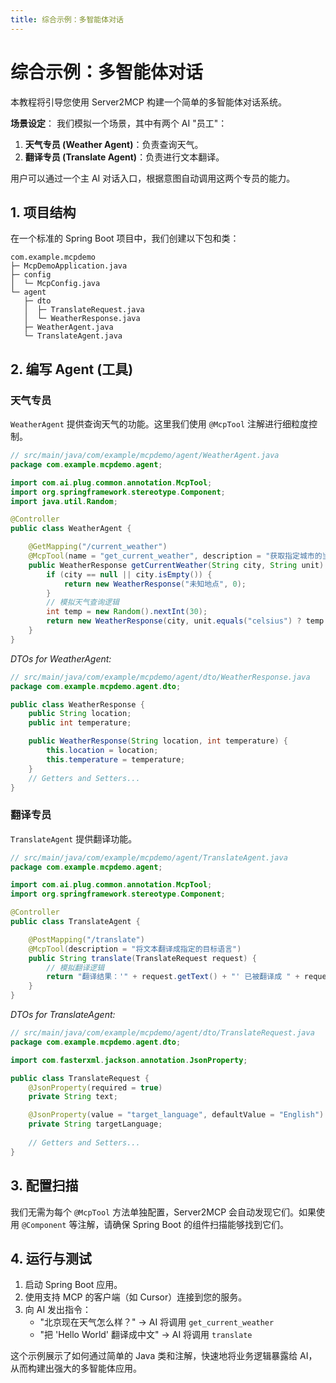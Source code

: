 ```yaml
---
title: 综合示例：多智能体对话
---
```


# 综合示例：多智能体对话

本教程将引导您使用 Server2MCP 构建一个简单的多智能体对话系统。

**场景设定**：
我们模拟一个场景，其中有两个 AI "员工"：
1.  **天气专员 (Weather Agent)**：负责查询天气。
2.  **翻译专员 (Translate Agent)**：负责进行文本翻译。

用户可以通过一个主 AI 对话入口，根据意图自动调用这两个专员的能力。

## 1. 项目结构

在一个标准的 Spring Boot 项目中，我们创建以下包和类：

```
com.example.mcpdemo
├─ McpDemoApplication.java
├─ config
│  └─ McpConfig.java
└─ agent
   ├─ dto
   │  ├─ TranslateRequest.java
   │  └─ WeatherResponse.java
   ├─ WeatherAgent.java
   └─ TranslateAgent.java
```

## 2. 编写 Agent (工具)

### 天气专员

`WeatherAgent` 提供查询天气的功能。这里我们使用 `@McpTool` 注解进行细粒度控制。

```java
// src/main/java/com/example/mcpdemo/agent/WeatherAgent.java
package com.example.mcpdemo.agent;

import com.ai.plug.common.annotation.McpTool;
import org.springframework.stereotype.Component;
import java.util.Random;

@Controller
public class WeatherAgent {

    @GetMapping("/current_weather")
    @McpTool(name = "get_current_weather", description = "获取指定城市的当前天气状况")
    public WeatherResponse getCurrentWeather(String city, String unit) {
        if (city == null || city.isEmpty()) {
            return new WeatherResponse("未知地点", 0);
        }
        // 模拟天气查询逻辑
        int temp = new Random().nextInt(30);
        return new WeatherResponse(city, unit.equals("celsius") ? temp : (temp * 9 / 5 + 32));
    }
}
```
*DTOs for WeatherAgent:*
```java
// src/main/java/com/example/mcpdemo/agent/dto/WeatherResponse.java
package com.example.mcpdemo.agent.dto;

public class WeatherResponse {
    public String location;
    public int temperature;

    public WeatherResponse(String location, int temperature) {
        this.location = location;
        this.temperature = temperature;
    }
    // Getters and Setters...
}
```

### 翻译专员

`TranslateAgent` 提供翻译功能。

```java
// src/main/java/com/example/mcpdemo/agent/TranslateAgent.java
package com.example.mcpdemo.agent;

import com.ai.plug.common.annotation.McpTool;
import org.springframework.stereotype.Component;

@Controller
public class TranslateAgent {

    @PostMapping("/translate")
    @McpTool(description = "将文本翻译成指定的目标语言")
    public String translate(TranslateRequest request) {
        // 模拟翻译逻辑
        return "翻译结果：'" + request.getText() + "' 已被翻译成 " + request.getTargetLanguage();
    }
}
```
*DTOs for TranslateAgent:*
```java
// src/main/java/com/example/mcpdemo/agent/dto/TranslateRequest.java
package com.example.mcpdemo.agent.dto;

import com.fasterxml.jackson.annotation.JsonProperty;

public class TranslateRequest {
    @JsonProperty(required = true)
    private String text;

    @JsonProperty(value = "target_language", defaultValue = "English")
    private String targetLanguage;
    
    // Getters and Setters...
}
```

## 3. 配置扫描

我们无需为每个 `@McpTool` 方法单独配置，Server2MCP 会自动发现它们。如果使用 `@Component` 等注解，请确保 Spring Boot 的组件扫描能够找到它们。

## 4. 运行与测试

1.  启动 Spring Boot 应用。
2.  使用支持 MCP 的客户端（如 Cursor）连接到您的服务。
3.  向 AI 发出指令：
    - "北京现在天气怎么样？" -> AI 将调用 `get_current_weather`
    - "把 'Hello World' 翻译成中文" -> AI 将调用 `translate`

这个示例展示了如何通过简单的 Java 类和注解，快速地将业务逻辑暴露给 AI，从而构建出强大的多智能体应用。 